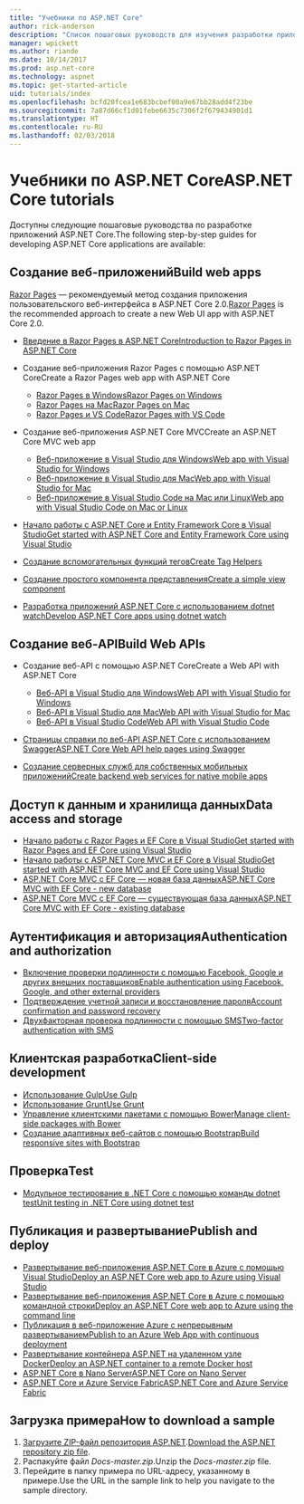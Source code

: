 ```yaml
---
title: "Учебники по ASP.NET Core"
author: rick-anderson
description: "Список пошаговых руководств для изучения разработки приложений ASP.NET Core."
manager: wpickett
ms.author: riande
ms.date: 10/14/2017
ms.prod: asp.net-core
ms.technology: aspnet
ms.topic: get-started-article
uid: tutorials/index
ms.openlocfilehash: bcfd20fcea1e683bcbef00a9e67bb28add4f23be
ms.sourcegitcommit: 7a87d66cf1d01febe6635c7306f2f679434901d1
ms.translationtype: HT
ms.contentlocale: ru-RU
ms.lasthandoff: 02/03/2018
---
```

# <a name="aspnet-core-tutorials"></a><span data-ttu-id="ed0fa-103">Учебники по ASP.NET Core</span><span class="sxs-lookup"><span data-stu-id="ed0fa-103">ASP.NET Core tutorials</span></span>

<span data-ttu-id="ed0fa-104">Доступны следующие пошаговые руководства по разработке приложений ASP.NET Core.</span><span class="sxs-lookup"><span data-stu-id="ed0fa-104">The following step-by-step guides for developing ASP.NET Core applications are available:</span></span>

## <a name="build-web-apps"></a><span data-ttu-id="ed0fa-105">Создание веб-приложений</span><span class="sxs-lookup"><span data-stu-id="ed0fa-105">Build web apps</span></span>

<span data-ttu-id="ed0fa-106">[Razor Pages](xref:mvc/razor-pages/index) — рекомендуемый метод создания приложения пользовательского веб-интерфейса в ASP.NET Core 2.0.</span><span class="sxs-lookup"><span data-stu-id="ed0fa-106">[Razor Pages](xref:mvc/razor-pages/index) is the recommended approach to create a new Web UI app with ASP.NET Core 2.0.</span></span>

* [<span data-ttu-id="ed0fa-107">Введение в Razor Pages в ASP.NET Core</span><span class="sxs-lookup"><span data-stu-id="ed0fa-107">Introduction to Razor Pages in ASP.NET Core</span></span>](xref:mvc/razor-pages/index)
* <span data-ttu-id="ed0fa-108">Создание веб-приложения Razor Pages с помощью ASP.NET Core</span><span class="sxs-lookup"><span data-stu-id="ed0fa-108">Create a Razor Pages web app with ASP.NET Core</span></span>

   * [<span data-ttu-id="ed0fa-109">Razor Pages в Windows</span><span class="sxs-lookup"><span data-stu-id="ed0fa-109">Razor Pages on Windows</span></span>](xref:tutorials/razor-pages/index)
   * [<span data-ttu-id="ed0fa-110">Razor Pages на Mac</span><span class="sxs-lookup"><span data-stu-id="ed0fa-110">Razor Pages on Mac</span></span>](xref:tutorials/razor-pages-mac/index)
   * [<span data-ttu-id="ed0fa-111">Razor Pages и VS Code</span><span class="sxs-lookup"><span data-stu-id="ed0fa-111">Razor Pages with VS Code</span></span>](xref:tutorials/razor-pages-vsc/index)  

* <span data-ttu-id="ed0fa-112">Создание веб-приложения ASP.NET Core MVC</span><span class="sxs-lookup"><span data-stu-id="ed0fa-112">Create an ASP.NET Core MVC web app</span></span>

   * [<span data-ttu-id="ed0fa-113">Веб-приложение в Visual Studio для Windows</span><span class="sxs-lookup"><span data-stu-id="ed0fa-113">Web app with Visual Studio for Windows</span></span>](first-mvc-app/index.md)
   * [<span data-ttu-id="ed0fa-114">Веб-приложение в Visual Studio для Mac</span><span class="sxs-lookup"><span data-stu-id="ed0fa-114">Web app with Visual Studio for Mac</span></span>](first-mvc-app-mac/index.md)
   * [<span data-ttu-id="ed0fa-115">Веб-приложение в Visual Studio Code на Mac или Linux</span><span class="sxs-lookup"><span data-stu-id="ed0fa-115">Web app with Visual Studio Code on Mac or Linux</span></span>](first-mvc-app-xplat/index.md)

* [<span data-ttu-id="ed0fa-116">Начало работы с ASP.NET Core и Entity Framework Core в Visual Studio</span><span class="sxs-lookup"><span data-stu-id="ed0fa-116">Get started with ASP.NET Core and Entity Framework Core using Visual Studio</span></span>](../data/ef-mvc/index.md)
* [<span data-ttu-id="ed0fa-117">Создание вспомогательных функций тегов</span><span class="sxs-lookup"><span data-stu-id="ed0fa-117">Create Tag Helpers</span></span>](../mvc/views/tag-helpers/authoring.md)
* [<span data-ttu-id="ed0fa-118">Создание простого компонента представления</span><span class="sxs-lookup"><span data-stu-id="ed0fa-118">Create a simple view component</span></span>](../mvc/views/view-components.md#walkthrough-creating-a-simple-view-component)
* [<span data-ttu-id="ed0fa-119">Разработка приложений ASP.NET Core с использованием dotnet watch</span><span class="sxs-lookup"><span data-stu-id="ed0fa-119">Develop ASP.NET Core apps using dotnet watch</span></span>](dotnet-watch.md)

## <a name="build-web-apis"></a><span data-ttu-id="ed0fa-120">Создание веб-API</span><span class="sxs-lookup"><span data-stu-id="ed0fa-120">Build Web APIs</span></span>
* <span data-ttu-id="ed0fa-121">Создание веб-API с помощью ASP.NET Core</span><span class="sxs-lookup"><span data-stu-id="ed0fa-121">Create a Web API with ASP.NET Core</span></span>

  * [<span data-ttu-id="ed0fa-122">Веб-API в Visual Studio для Windows</span><span class="sxs-lookup"><span data-stu-id="ed0fa-122">Web API with Visual Studio for Windows</span></span>](first-web-api.md)
  * [<span data-ttu-id="ed0fa-123">Веб-API в Visual Studio для Mac</span><span class="sxs-lookup"><span data-stu-id="ed0fa-123">Web API with Visual Studio for Mac</span></span>](xref:tutorials/first-web-api-mac)
  * [<span data-ttu-id="ed0fa-124">Веб-API в Visual Studio Code</span><span class="sxs-lookup"><span data-stu-id="ed0fa-124">Web API with Visual Studio Code</span></span>](web-api-vsc.md)
  
* [<span data-ttu-id="ed0fa-125">Страницы справки по веб-API ASP.NET Core с использованием Swagger</span><span class="sxs-lookup"><span data-stu-id="ed0fa-125">ASP.NET Core Web API help pages using Swagger</span></span>](web-api-help-pages-using-swagger.md)
* [<span data-ttu-id="ed0fa-126">Создание серверных служб для собственных мобильных приложений</span><span class="sxs-lookup"><span data-stu-id="ed0fa-126">Create backend web services for native mobile apps</span></span>](../mobile/native-mobile-backend.md)

## <a name="data-access-and-storage"></a><span data-ttu-id="ed0fa-127">Доступ к данным и хранилища данных</span><span class="sxs-lookup"><span data-stu-id="ed0fa-127">Data access and storage</span></span>
* [<span data-ttu-id="ed0fa-128">Начало работы с Razor Pages и EF Core в Visual Studio</span><span class="sxs-lookup"><span data-stu-id="ed0fa-128">Get started with Razor Pages and EF Core using Visual Studio</span></span>](xref:data/ef-rp/intro)
* [<span data-ttu-id="ed0fa-129">Начало работы с ASP.NET Core MVC и EF Core в Visual Studio</span><span class="sxs-lookup"><span data-stu-id="ed0fa-129">Get started with ASP.NET Core MVC and EF Core using Visual Studio</span></span>](../data/ef-mvc/index.md)
* [<span data-ttu-id="ed0fa-130">ASP.NET Core MVC с EF Core — новая база данных</span><span class="sxs-lookup"><span data-stu-id="ed0fa-130">ASP.NET Core MVC with EF Core - new database</span></span>](https://docs.microsoft.com/ef/core/get-started/aspnetcore/new-db)
* [<span data-ttu-id="ed0fa-131">ASP.NET Core MVC с EF Core — существующая база данных</span><span class="sxs-lookup"><span data-stu-id="ed0fa-131">ASP.NET Core MVC with EF Core - existing database</span></span>](https://docs.microsoft.com/ef/core/get-started/aspnetcore/existing-db)

## <a name="authentication-and-authorization"></a><span data-ttu-id="ed0fa-132">Аутентификация и авторизация</span><span class="sxs-lookup"><span data-stu-id="ed0fa-132">Authentication and authorization</span></span>
* [<span data-ttu-id="ed0fa-133">Включение проверки подлинности с помощью Facebook, Google и других внешних поставщиков</span><span class="sxs-lookup"><span data-stu-id="ed0fa-133">Enable authentication using Facebook, Google, and other external providers</span></span>](../security/authentication/social/index.md)
* [<span data-ttu-id="ed0fa-134">Подтверждение учетной записи и восстановление пароля</span><span class="sxs-lookup"><span data-stu-id="ed0fa-134">Account confirmation and password recovery</span></span>](../security/authentication/accconfirm.md)
* [<span data-ttu-id="ed0fa-135">Двухфакторная проверка подлинности с помощью SMS</span><span class="sxs-lookup"><span data-stu-id="ed0fa-135">Two-factor authentication with SMS</span></span>](../security/authentication/2fa.md)

## <a name="client-side-development"></a><span data-ttu-id="ed0fa-136">Клиентская разработка</span><span class="sxs-lookup"><span data-stu-id="ed0fa-136">Client-side development</span></span>
* [<span data-ttu-id="ed0fa-137">Использование Gulp</span><span class="sxs-lookup"><span data-stu-id="ed0fa-137">Use Gulp</span></span>](../client-side/using-gulp.md)
* [<span data-ttu-id="ed0fa-138">Использование Grunt</span><span class="sxs-lookup"><span data-stu-id="ed0fa-138">Use Grunt</span></span>](../client-side/using-grunt.md)
* [<span data-ttu-id="ed0fa-139">Управление клиентскими пакетами с помощью Bower</span><span class="sxs-lookup"><span data-stu-id="ed0fa-139">Manage client-side packages with Bower</span></span>](../client-side/bower.md)
* [<span data-ttu-id="ed0fa-140">Создание адаптивных веб-сайтов с помощью Bootstrap</span><span class="sxs-lookup"><span data-stu-id="ed0fa-140">Build responsive sites with Bootstrap</span></span>](../client-side/bootstrap.md)

## <a name="test"></a><span data-ttu-id="ed0fa-141">Проверка</span><span class="sxs-lookup"><span data-stu-id="ed0fa-141">Test</span></span>
* [<span data-ttu-id="ed0fa-142">Модульное тестирование в .NET Core с помощью команды dotnet test</span><span class="sxs-lookup"><span data-stu-id="ed0fa-142">Unit testing in .NET Core using dotnet test</span></span>](https://docs.microsoft.com/dotnet/articles/core/testing/unit-testing-with-dotnet-test)

## <a name="publish-and-deploy"></a><span data-ttu-id="ed0fa-143">Публикация и развертывание</span><span class="sxs-lookup"><span data-stu-id="ed0fa-143">Publish and deploy</span></span>
* [<span data-ttu-id="ed0fa-144">Развертывание веб-приложения ASP.NET Core в Azure с помощью Visual Studio</span><span class="sxs-lookup"><span data-stu-id="ed0fa-144">Deploy an ASP.NET Core web app to Azure using Visual Studio</span></span>](publish-to-azure-webapp-using-vs.md)
* [<span data-ttu-id="ed0fa-145">Развертывание веб-приложения ASP.NET Core в Azure с помощью командной строки</span><span class="sxs-lookup"><span data-stu-id="ed0fa-145">Deploy an ASP.NET Core web app to Azure using the command line</span></span>](publish-to-azure-webapp-using-cli.md)
* [<span data-ttu-id="ed0fa-146">Публикация в веб-приложение Azure с непрерывным развертыванием</span><span class="sxs-lookup"><span data-stu-id="ed0fa-146">Publish to an Azure Web App with continuous deployment</span></span>](xref:host-and-deploy/azure-apps/azure-continuous-deployment)
* [<span data-ttu-id="ed0fa-147">Развертывание контейнера ASP.NET на удаленном узле Docker</span><span class="sxs-lookup"><span data-stu-id="ed0fa-147">Deploy an ASP.NET container to a remote Docker host</span></span>](https://docs.microsoft.com/azure/vs-azure-tools-docker-hosting-web-apps-in-docker)
* [<span data-ttu-id="ed0fa-148">ASP.NET Core в Nano Server</span><span class="sxs-lookup"><span data-stu-id="ed0fa-148">ASP.NET Core on Nano Server</span></span>](nano-server.md)
* [<span data-ttu-id="ed0fa-149">ASP.NET Core и Azure Service Fabric</span><span class="sxs-lookup"><span data-stu-id="ed0fa-149">ASP.NET Core and Azure Service Fabric</span></span>](https://docs.microsoft.com/azure/service-fabric/service-fabric-add-a-web-frontend)

<a name="download"></a> 
## <a name="how-to-download-a-sample"></a><span data-ttu-id="ed0fa-150">Загрузка примера</span><span class="sxs-lookup"><span data-stu-id="ed0fa-150">How to download a sample</span></span>
1. <span data-ttu-id="ed0fa-151">[Загрузите ZIP-файл репозитория ASP.NET](https://codeload.github.com/aspnet/Docs/zip/master).</span><span class="sxs-lookup"><span data-stu-id="ed0fa-151">[Download the ASP.NET repository zip file](https://codeload.github.com/aspnet/Docs/zip/master).</span></span>
1. <span data-ttu-id="ed0fa-152">Распакуйте файл *Docs-master.zip*.</span><span class="sxs-lookup"><span data-stu-id="ed0fa-152">Unzip the *Docs-master.zip* file.</span></span>
1. <span data-ttu-id="ed0fa-153">Перейдите в папку примера по URL-адресу, указанному в примере.</span><span class="sxs-lookup"><span data-stu-id="ed0fa-153">Use the URL in the sample link to help you navigate to the sample directory.</span></span> 
